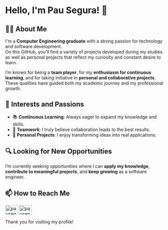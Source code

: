 # Hello, I'm Pau Segura! 👋

## 👨‍💻 About Me

I'm a **Computer Engineering graduate** with a strong passion for technology and software development.  
On this GitHub, you'll find a variety of projects developed during my studies as well as personal projects that reflect my curiosity and constant desire to learn.

I’m known for being a **team player**, for my **enthusiasm for continuous learning**, and for taking initiative in **personal and collaborative projects**. These qualities have guided both my academic journey and my professional growth.

## 🌱 Interests and Passions

- 📚 **Continuous Learning**: Always eager to expand my knowledge and skills.  
- 👥 **Teamwork**: I truly believe collaboration leads to the best results.  
- 🚀 **Personal Projects**: I enjoy transforming ideas into real applications.

## 🔍 Looking for New Opportunities

I’m currently seeking opportunities where I can **apply my knowledge**, **contribute to meaningful projects**, and **keep growing** as a software engineer.

## 📫 How to Reach Me

<p align="left">
<a href="https://instagram.com/pausegurab" target="blank"><img align="center" src="https://raw.githubusercontent.com/rahuldkjain/github-profile-readme-generator/master/src/images/icons/Social/instagram.svg" alt="pausegurab" height="30" width="40" /></a>
<a href="https://www.linkedin.com/in/pau-segura-ba%C3%B1os-4807382a5/" target="blank"><img align="center" src="https://raw.githubusercontent.com/rahuldkjain/github-profile-readme-generator/master/src/images/icons/Social/linked-in-alt.svg" alt="pausegurabaños" height="30" width="40" /></a>
</p>

Thank you for visiting my profile!
